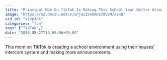 ```yaml
---
title: "Principal Mom On TikTok Is Making This School Year Better Already"
image: "https://s2.dmcdn.net/v/SPjei1VGhKHsV8V0M/x240"
vid_id: "x7vp3qk"
categories: "fun"
tags: ["TikTok",]
date: "2020-08-27T13:05:06+03:00"
---
```

This mom on TikTok is creating a school environment using their houses' intercom system and making more announcements.
